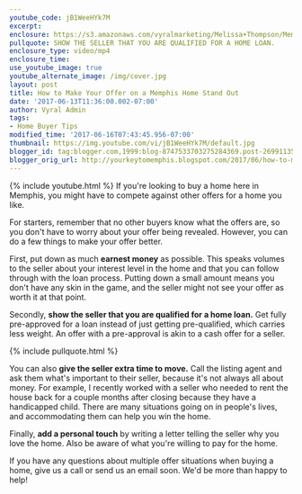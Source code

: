 ```yaml
---
youtube_code: jB1WeeHYk7M
excerpt:
enclosure: https://s3.amazonaws.com/vyralmarketing/Melissa+Thompson/Memphis+Real+Estate+Agent-How+to+win+a+multiple+offer+situation.mp4
pullquote: SHOW THE SELLER THAT YOU ARE QUALIFIED FOR A HOME LOAN.
enclosure_type: video/mp4
enclosure_time:
use_youtube_image: true
youtube_alternate_image: /img/cover.jpg
layout: post
title: How to Make Your Offer on a Memphis Home Stand Out
date: '2017-06-13T11:36:00.002-07:00'
author: Vyral Admin
tags:
- Home Buyer Tips
modified_time: '2017-06-16T07:43:45.956-07:00'
thumbnail: https://img.youtube.com/vi/jB1WeeHYk7M/default.jpg
blogger_id: tag:blogger.com,1999:blog-8747533703275284369.post-269911355439378085
blogger_orig_url: http://yourkeytomemphis.blogspot.com/2017/06/how-to-make-your-offer-on-memphis-home.html
---
```

{% include youtube.html %}
If you're looking to buy a home here in Memphis, you might have to compete against other offers for a home you like.

For starters, remember that no other buyers know what the offers are, so you don't have to worry about your offer being revealed. However, you can do a few things to make your offer better.

First, put down as much **earnest money** as possible. This speaks volumes to the seller about your interest level in the home and that you can follow through with the loan process. Putting down a small amount means you don't have any skin in the game, and the seller might not see your offer as worth it at that point.

Secondly, **show the seller that you are qualified for a home loan.** Get fully pre-approved for a loan instead of just getting pre-qualified, which carries less weight. An offer with a pre-approval is akin to a cash offer for a seller.

{% include pullquote.html %}

You can also **give the seller extra time to move.** Call the listing agent and ask them what's important to their seller, because it's not always all about money. For example, I recently worked with a seller who needed to rent the house back for a couple months after closing because they have a handicapped child. There are many situations going on in people's lives, and accommodating them can help you win the home.

Finally, **add a personal touch** by writing a letter telling the seller why you love the home. Also be aware of what you're willing to pay for the home.

If you have any questions about multiple offer situations when buying a home, give us a call or send us an email soon. We'd be more than happy to help!
